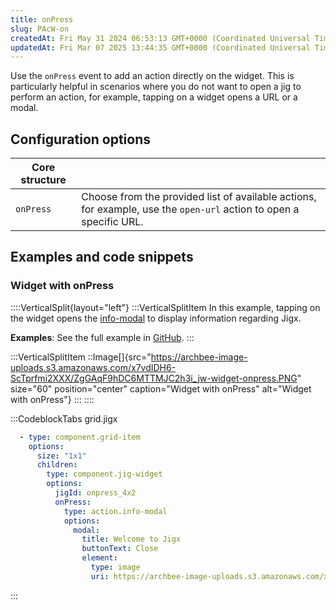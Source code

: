 ```yaml
---
title: onPress
slug: PAcW-on
createdAt: Fri May 31 2024 06:53:13 GMT+0000 (Coordinated Universal Time)
updatedAt: Fri Mar 07 2025 13:44:35 GMT+0000 (Coordinated Universal Time)
---
```


Use the `onPress` event to add an action directly on the widget. This is particularly helpful  in scenarios where you do not want to open a jig to perform an action, for example, tapping on a widget opens a URL or a modal.

## Configuration options

| **Core structure** |                                                                                                               |
| ------------------ | ------------------------------------------------------------------------------------------------------------------ |
| `onPress`          | Choose from the provided list of available actions, for example, use the `open-url` action to open a specific URL. |

## Examples and code snippets 

### Widget with onPress

::::VerticalSplit{layout="left"}
:::VerticalSplitItem
In this example, tapping on the widget opens the [info-modal](./../../Actions/info-modal.md) to display information regarding Jigx.

**Examples**:
See the full example in [GitHub](https://github.com/jigx-com/jigx-samples/blob/main/quickstart/jigx-samples/jigs/widgets/2x2/onpress_4x2.jigx).
:::

:::VerticalSplitItem
::Image[]{src="https://archbee-image-uploads.s3.amazonaws.com/x7vdIDH6-ScTprfmi2XXX/ZgGAqF9hDC6MTTMJC2h3i_jw-widget-onpress.PNG" size="60" position="center" caption="Widget with onPress" alt="Widget with onPress"}
:::
::::

:::CodeblockTabs
grid.jigx

```yaml
  - type: component.grid-item
    options:
      size: "1x1"
      children: 
        type: component.jig-widget
        options:
          jigId: onpress_4x2    
          onPress: 
            type: action.info-modal
            options:
              modal:
                title: Welcome to Jigx
                buttonText: Close
                element: 
                  type: image
                  uri: https://archbee-image-uploads.s3.amazonaws.com/x7vdIDH6-ScTprfmi2XXX/nuSx_84sbGbtJlBxRWI5G_landingpage-s.gif?format=webp&width=1280
```
:::


